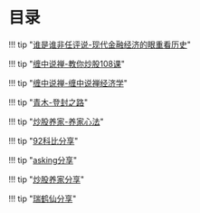 # 目录

!!! tip "[谁是谁非任评说-现代金融经济的眼重看历史](/现代金融经济的眼重看历史/01历史是社会科学的实验报告/)"

!!! tip "[缠中说禅-教你炒股108课](/缠中说禅/教你炒股108课/001.不会赢钱的经济人只是废人/)"

!!! tip "[缠中说禅-缠中说禅经济学](/缠中说禅/缠中说禅经济学/缠中说禅经济学00/)"

!!! tip "[青木-登封之路](/青木/00前言/)"

!!! tip "[炒股养家-养家心法](/养家心法/01大局观/)"

!!! tip "[92科比分享](/牛散/92科比/)"

!!! tip "[asking分享](/牛散/asking/)"

!!! tip "[炒股养家分享](/牛散/炒股养家/)"

!!! tip "[瑞鹤仙分享](/牛散/瑞鹤仙/)"
